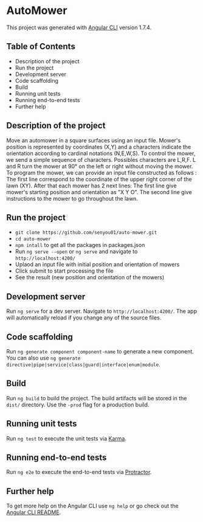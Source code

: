 # AutoMower

This project was generated with [Angular CLI](https://github.com/angular/angular-cli) version 1.7.4.

## Table of Contents

* Description of the project
* Run the project
* Development server
* Code scaffolding
* Build
* Running unit tests
* Running end-to-end tests
* Further help

## Description of the project

Move an automower in a square surfaces using an input file. Mower's position is represented by coordinates (X,Y) and a characters indicate the orientation according to cardinal notations (N,E,W,S).
To control the mower, we send a simple sequence of characters. Possibles characters are L,R,F. L and R turn the mower at 90° on the left or right without moving the mower.
To program the mower, we can provide an input file constructed as follows :
The first line correspond to the coordinate of the upper right corner of the lawn (XY).
After that each mower has 2 next lines:
The first line give mower's starting position and orientation as "X Y O". 
The second line give instructions to the mower to go throughout the lawn.

## Run the project

  - `git clone https://github.com/senyou01/auto-mower.git`
  - `cd auto-mower`
  - `npm intall` to get all the packages in packages.json
  - Run `ng serve --open` or `ng serve` and navigate to `http://localhost:4200/`
  - Uplaod an input file with initial position and orientation of mowers
  - Click submit to start processing the file
  - See the result (new position and orientation of the mowers)
  
## Development server

Run `ng serve` for a dev server. Navigate to `http://localhost:4200/`. The app will automatically reload if you change any of the source files.

## Code scaffolding

Run `ng generate component component-name` to generate a new component. You can also use `ng generate directive|pipe|service|class|guard|interface|enum|module`.

## Build

Run `ng build` to build the project. The build artifacts will be stored in the `dist/` directory. Use the `-prod` flag for a production build.

## Running unit tests

Run `ng test` to execute the unit tests via [Karma](https://karma-runner.github.io).

## Running end-to-end tests

Run `ng e2e` to execute the end-to-end tests via [Protractor](http://www.protractortest.org/).

## Further help

To get more help on the Angular CLI use `ng help` or go check out the [Angular CLI README](https://github.com/angular/angular-cli/blob/master/README.md).
